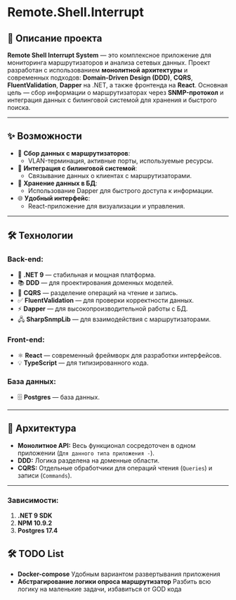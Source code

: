 # Remote.Shell.Interrupt

## 📖 Описание проекта

**Remote Shell Interrupt System** — это комплексное приложение для мониторинга маршрутизаторов и анализа сетевых данных.
Проект разработан с использованием **монолитной архитектуры** и современных подходов: **Domain-Driven Design (DDD)**, **CQRS**,
**FluentValidation**, **Dapper** на .NET, а также фронтенда на **React**.
Основная цель — сбор информации о маршрутизаторах через **SNMP-протокол** и интеграция данных с билинговой системой для хранения и быстрого поиска.

---

## ✨ Возможности

- 📡 **Сбор данных с маршрутизаторов**:
  - VLAN-терминация, активные порты, используемые ресурсы.
- 👥 **Интеграция с билинговой системой**:
  - Связывание данных о клиентах с маршрутизаторами.
- 💾 **Хранение данных в БД**:
  - Использование Dapper для быстрого доступа к информации.
- 🌐 **Удобный интерфейс**:
  - React-приложение для визуализации и управления.

---

## 🛠️ Технологии

### **Back-end**:

- 🌟 **.NET 9** — стабильная и мощная платформа.
- 📚 **DDD** — для проектирования доменных моделей.
- 🔄 **CQRS** — разделение операций на чтение и запись.
- ✅ **FluentValidation** — для проверки корректности данных.
- ⚡ **Dapper** — для высокопроизводительной работы с БД.
- 🖧 **SharpSnmpLib** — для взаимодействия с маршрутизаторами.

### **Front-end**:

- ⚛️ **React** — современный фреймворк для разработки интерфейсов.
- 💡 **TypeScript** — для типизированного кода.

### **База данных**:

- 🗄️ **Postgres** — база данных.

---

## 📐 Архитектура

- **Монолитное API:**
  Весь функционал сосредоточен в одном приложении (`Для данного типа приложения -`).
- **DDD:**
  Логика разделена на доменные области.
- **CQRS:**
  Отдельные обработчики для операций чтения (`Queries`) и записи (`Commands`).

---

### Зависимости:

1. **.NET 9 SDK**
2. **NPM 10.9.2**
3. **Postgres 17.4**

## 🛠️ TODO List

- **Docker-compose**
  Удобным вариантом развертывания приложения
- **Абстрагирование логики опроса маршрутизатор**
  Разбить всю логику на маленькие задачи, избавиться от GOD кода
